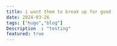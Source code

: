 ```yaml
---
title: i want them to break up for good
date: 2024-03-26
tags: ["hugo","blog"]
Description  : "testing"
featured: true
---
```



